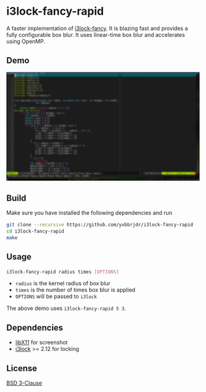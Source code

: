 # i3lock-fancy-rapid

A faster implementation of [i3lock-fancy](https://github.com/meskarune/i3lock-fancy). It is blazing fast and provides a fully configurable box blur. It uses linear-time box blur and accelerates using OpenMP.

## Demo

![](demo.png)

## Build

Make sure you have installed the following dependencies and run
```bash
git clone --recursive https://github.com/yvbbrjdr/i3lock-fancy-rapid
cd i3lock-fancy-rapid
make
```

## Usage

```bash
i3lock-fancy-rapid radius times [OPTIONS]
```

- `radius` is the kernel radius of box blur
- `times` is the number of times box blur is applied
- `OPTIONS` will be passed to `i3lock`

The above demo uses `i3lock-fancy-rapid 5 3`.

## Dependencies

- [libX11](https://www.x.org/releases/current/doc/libX11/libX11/libX11.html) for screenshot
- [i3lock](https://github.com/i3/i3lock) >= 2.12 for locking

## License

[BSD 3-Clause](LICENSE)
